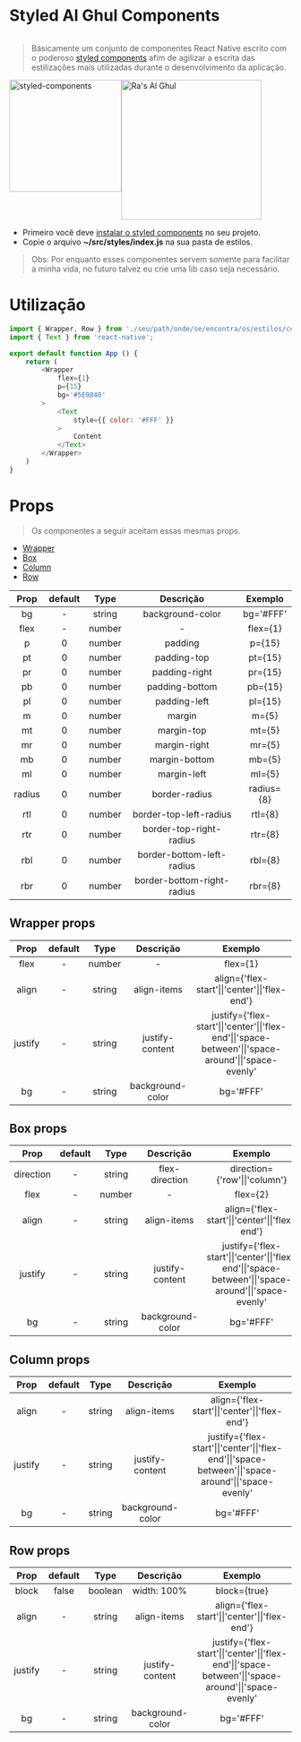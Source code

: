 <div style="display: flex; align-items: center;">
	<h1>Styled Al Ghul Components</h1>
</div>

> Básicamente um conjunto de componentes React Native escrito com o poderoso [styled components](https://styled-components.com/) afim de agilizar a escrita das estilizações mais utilizadas durante o desenvolvimento da aplicação.

<div
	style="display: flex; flex-direction: row"
>
	<img
		alt="styled-components"
		src="https://raw.githubusercontent.com/styled-components/brand/master/styled-components.png"
		width="200px"
	/>
	<img
		alt="Ra's Al Ghul"
		src="https://hugelolcdn.com/i/576477.gif"
		width="250px"
	/>
</div>

- Primeiro você deve [instalar o styled components](https://styled-components.com/docs/basics#installation) no seu projeto.
- Copie o arquivo **~/src/styles/index.js** na sua pasta de estilos.
> Obs: Por enquanto esses componentes servem somente para facilitar a minha vida, no futuro talvez eu crie uma lib caso seja necessário.

# Utilização
~~~javascript
import { Wrapper, Row } from './seu/path/onde/se/encontra/os/estilos/copiados';
import { Text } from 'react-native';

export default function App () {
	return (
		<Wrapper
			flex={1}
			p={15}
			bg='#5E9840'
		>
			<Text
				style={{ color: '#FFF' }}
			>
				Content
			</Text>
		</Wrapper>
	)
}
~~~

# Props
> Os componentes a seguir aceitam essas mesmas props.

- [Wrapper](#wrapper)
- [Box](#box)
- [Column](#column)
- [Row](#row)

|  Prop  | default |  Type  |          Descrição         |   Exemplo  |
|:------:|:-------:|:------:|:--------------------------:|:----------:|
|   bg   |    -    | string |      background-color      |  bg='#FFF' |
|  flex  |    -    | number |              -             |  flex={1}  |
|    p   |    0    | number |           padding          |   p={15}   |
|   pt   |    0    | number |         padding-top        |   pt={15}  |
|   pr   |    0    | number |        padding-right       |   pr={15}  |
|   pb   |    0    | number |       padding-bottom       |   pb={15}  |
|   pl   |    0    | number |        padding-left        |   pl={15}  |
|    m   |    0    | number |           margin           |    m={5}   |
|   mt   |    0    | number |         margin-top         |   mt={5}   |
|   mr   |    0    | number |        margin-right        |   mr={5}   |
|   mb   |    0    | number |        margin-bottom       |   mb={5}   |
|   ml   |    0    | number |         margin-left        |   ml={5}   |
| radius |    0    | number |        border-radius       | radius={8} |
|   rtl  |    0    | number |   border-top-left-radius   |   rtl={8}  |
|   rtr  |    0    | number |   border-top-right-radius  |   rtr={8}  |
|   rbl  |    0    | number |  border-bottom-left-radius |   rbl={8}  |
|   rbr  |    0    | number | border-bottom-right-radius |   rbr={8}  |


<h2 id="wrapper">Wrapper props</h2>

|   Prop  | default |  Type  |     Descrição    |                                                 Exemplo                                                |
|:-------:|:-------:|:------:|:----------------:|:------------------------------------------------------------------------------------------------------:|
|   flex  |    -    | number |         -        |                                                flex={1}                                                |
|  align  |    -    | string |    align-items   |                             align={'flex-start'\|\|'center'\|\|'flex-end'}                             |
| justify |    -    | string |  justify-content | justify={'flex-start'\|\|'center'\|\|'flex-end'\|\|'space-between'\|\|'space-around'\|\|'space-evenly' |
|    bg   |    -    | string | background-color |                                                bg='#FFF'                                               |

<h2 id="box">Box props</h2>

|    Prop   | default |  Type  |     Descrição    |                                                 Exemplo                                                |
|:---------:|:-------:|:------:|:----------------:|:------------------------------------------------------------------------------------------------------:|
| direction |    -    | string |  flex-direction  |                                      direction={'row'\|\|'column'}                                     |
|    flex   |    -    | number |         -        |                                                flex={2}                                                |
|   align   |    -    | string |    align-items   |                             align={'flex-start'\|\|'center'\|\|'flex-end'}                             |
|  justify  |    -    | string |  justify-content | justify={'flex-start'\|\|'center'\|\|'flex-end'\|\|'space-between'\|\|'space-around'\|\|'space-evenly' |
|     bg    |    -    | string | background-color |                                                bg='#FFF'                                               |

<h2 id="column">Column props</h2>

|   Prop  | default |  Type  |     Descrição    |                                                 Exemplo                                                |
|:-------:|:-------:|:------:|:----------------:|:------------------------------------------------------------------------------------------------------:|
|  align  |    -    | string |    align-items   |                             align={'flex-start'\|\|'center'\|\|'flex-end'}                             |
| justify |    -    | string |  justify-content | justify={'flex-start'\|\|'center'\|\|'flex-end'\|\|'space-between'\|\|'space-around'\|\|'space-evenly' |
|    bg   |    -    | string | background-color |                                                bg='#FFF'                                               |


<h2 id="row">Row props</h2>

|   Prop  | default |   Type  |     Descrição    |                                                 Exemplo                                                |
|:-------:|:-------:|:-------:|:----------------:|:------------------------------------------------------------------------------------------------------:|
|  block  |  false  | boolean |    width: 100%   |                                              block={true}                                              |
|  align  |    -    |  string |    align-items   |                             align={'flex-start'\|\|'center'\|\|'flex-end'}                             |
| justify |    -    |  string |  justify-content | justify={'flex-start'\|\|'center'\|\|'flex-end'\|\|'space-between'\|\|'space-around'\|\|'space-evenly' |
|    bg   |    -    |  string | background-color |                                                bg='#FFF'                                               |